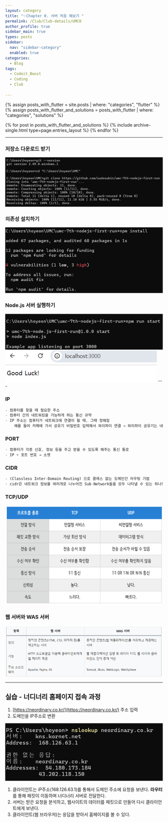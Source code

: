 ```yaml
---
layout: category
title: "✨Chapter 0. 서버 처음 해보기 "
permalink: /Club/Club-details/UMC0
author_profile: true
sidebar_main: true
types: posts
sidebar:
  nav: "sidebar-category"
  enabled: true
categories:
  - Blog
tags:
  - Codeit_Boost
  - Coding
  - Club
    
---
```




{% assign posts_with_flutter = site.posts | where: "categories", "flutter" %}
{% assign posts_with_flutter_and_solutions = posts_with_flutter | where: "categories", "solutions" %}

{% for post in posts_with_flutter_and_solutions %}
  {% include archive-single.html type=page.entries_layout %}
{% endfor %}  



---



### 저장소 다운로드 받기

<img src="https://raw.githubusercontent.com/park-hoyeon/park-hoyeon.github.io/master/_pages/Club/UMC0_images/image.png"> 

### 의존성 설치하기

<img src="https://raw.githubusercontent.com/park-hoyeon/park-hoyeon.github.io/master/_pages/Club/UMC0_images/image 1.png"> 

### Node.js 서버 실행하기

<img src="https://raw.githubusercontent.com/park-hoyeon/park-hoyeon.github.io/master/_pages/Club/UMC0_images/image 2.png"> 

<img src="https://raw.githubusercontent.com/park-hoyeon/park-hoyeon.github.io/master/_pages/Club/UMC0_images/image 3.png"> 
---

### IP

```jsx
- 컴퓨터를 찾을 때 필요한 주소 
- 컴퓨터 간의 네트워킹을 가능하게 하는 통신 규약
- IP 주소는 컴퓨터가 네트워크에 연결이 될 때, 그때 정해짐
	예를 들어 카페에 가서 공유기 비밀번호 입력해서 와이파이 연결 → 와이파이 공유기는 내 컴퓨터에 IP를 할당해줌
```

### PORT

```jsx
- 컴퓨터가 각종 신호, 정보 등을 주고 받을 수 있도록 해주는 통신 통로
- IP + 포트 번호 → 소켓
```

### **CIDR**

```jsx
- (Classless Inter-Domain Routing) 으로 클래스 없는 도메인간 라우팅 기법
- cidr은 네트워크 정보를 여러개로 나누어진 Sub-Network들을 모두 나타낼 수 있는 하나의 Network로 통합해서 보여주는 방법
```

### TCP/UDP

<img src="https://raw.githubusercontent.com/park-hoyeon/park-hoyeon.github.io/master/_pages/Club/UMC0_images/image 4.png"> 

### **웹 서버와 WAS 서버**

<img src="https://raw.githubusercontent.com/park-hoyeon/park-hoyeon.github.io/master/_pages/Club/UMC0_images/image 5.png"> 

---

## 실습 - 너디너리 홈페이지 접속 과정

1. [https://neordinary.co.kr/](https://neordinary.co.kr/) 주소 입력
2. 도메인을 IP주소로 변환

<img src="https://raw.githubusercontent.com/park-hoyeon/park-hoyeon.github.io/master/_pages/Club/UMC0_images/image 6.png"> 

1. 클라이언트는 iP주소(168.126.63.1)를 통해서 도메인 주소에 요청을 보낸다.
**라우터**를 통해 패킷이 이동하며 너디너리 서버로 전달한다.
2. 서버는 받은 요청을 분석하고, 웹사이트의 데이터를 패킷으로 만들어 다시 클라이언트에게 보낸다.
3. 클라이언트(웹 브라우저)는 응답을 받아서 홈페이지를 볼 수 있다.
